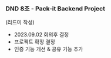 ### DND 8조 - Pack-it Backend Project

(리드미 작성)

- 2023.09.02 회의후 결정
- 프로젝트 확장 결정
- 인증 기능 개선 & 공유 기능 추가
